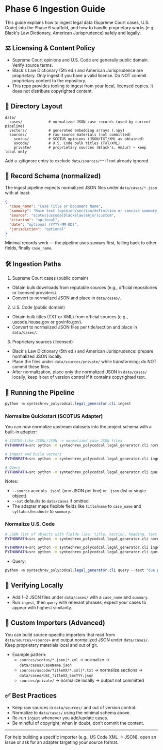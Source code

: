 # Phase 6 Ingestion Guide

This guide explains how to ingest legal data (Supreme Court cases, U.S. Code) into the Phase 6 scaffold, and how to handle proprietary works (e.g., Black's Law Dictionary, American Jurisprudence) safely and legally.

## ⚖️ Licensing & Content Policy

- Supreme Court opinions and U.S. Code are generally public domain. Verify source terms.
- Black's Law Dictionary (5th ed.) and American Jurisprudence are proprietary. Only ingest if you have a valid license. Do NOT commit proprietary content to the repository.
- This repo provides tooling to ingest from your local, licensed copies. It does not distribute copyrighted content.

## 📂 Directory Layout

```
data/
  cases/            # normalized JSON case records (used by current pipeline)
  vectors/          # generated embedding arrays (.npy)
  sources/          # raw source materials (not committed)
    scotus/         # SCOTUS opinions (JSON/TXT/XML as obtained)
    uscode/         # U.S. Code bulk titles (TXT/XML)
    private/        # proprietary sources (Black's, AmJur) — keep local only
```

Add a .gitignore entry to exclude `data/sources/**` if not already ignored.

## 🧱 Record Schema (normalized)

The ingest pipeline expects normalized JSON files under `data/cases/*.json` with at least:

```json
{
  "case_name": "Case Title or Document Name",
  "summary": "Main text (opinion/section/definition or concise summary)",
  "source": "scotus|uscode|blackslaw|amjur|custom",
  "citation": "optional",
  "date": "optional (YYYY-MM-DD)",
  "jurisdiction": "optional"
}
```

Minimal records work — the pipeline uses `summary` first, falling back to other fields, finally `case_name`.

## 🛠️ Ingestion Paths

1) Supreme Court cases (public domain)
- Obtain bulk downloads from reputable sources (e.g., official repositories or licensed providers).
- Convert to normalized JSON and place in `data/cases/`.

2) U.S. Code (public domain)
- Obtain bulk titles (TXT or XML) from official sources (e.g., uscode.house.gov or govinfo.gov).
- Convert to normalized JSON files per title/section and place in `data/cases/`.

3) Proprietary sources (licensed)
- Black's Law Dictionary (5th ed.) and American Jurisprudence: prepare normalized JSON locally.
- Place the files under `data/sources/private/` while transforming; do NOT commit these files.
- After normalization, place only the normalized JSON in `data/cases/` locally; keep it out of version control if it contains copyrighted text.

## 🚀 Running the Pipeline


```powershell
python -m syntechrev_polycodcal.legal_generator.cli ingest
```

### Normalize Quickstart (SCOTUS Adapter)

You can now normalize upstream datasets into the project schema with a built-in adapter:

```bash
# SCOTUS-like JSONL/JSON -> normalized case JSON files
PYTHONPATH=src python -m syntechrev_polycodcal.legal_generator.cli normalize --adapter scotus --source path/to/scotus.jsonl --out data/cases

# Ingest and build vectors
PYTHONPATH=src python -m syntechrev_polycodcal.legal_generator.cli ingest

# Query
PYTHONPATH=src python -m syntechrev_polycodcal.legal_generator.cli query --text "equal protection"
```

Notes:
- `--source` accepts `.jsonl` (one JSON per line) or `.json` (list or single object).
- `--out` defaults to `data/cases` if omitted.
- The adapter maps flexible fields like `title`/`name` to `case_name` and `syllabus`/`headnote` to `summary`.

### Normalize U.S. Code

```bash
# JSON list of objects with fields like: title, section, heading, text
PYTHONPATH=src python -m syntechrev_polycodcal.legal_generator.cli normalize --adapter uscode --source path/to/uscode.json --out data/cases

PYTHONPATH=src python -m syntechrev_polycodcal.legal_generator.cli ingest
PYTHONPATH=src python -m syntechrev_polycodcal.legal_generator.cli query --text "civil rights action"
```

- Query:

```powershell
python -m syntechrev_polycodcal.legal_generator.cli query --text "due process violation" --top-k 5
```

## 🧪 Verifying Locally

- Add 1–2 JSON files under `data/cases/` with a `case_name` and `summary`.
- Run `ingest`, then `query` with relevant phrases; expect your cases to appear with highest similarity.

## 🔄 Custom Importers (Advanced)

You can build source-specific importers that read from `data/sources/<source>` and output normalized JSON under `data/cases/`. Keep proprietary materials local and out of git.

- Example pattern:
  - `sources/scotus/*.json|*.xml` → normalize → `data/cases/CaseName.json`
  - `sources/uscode/TitleXX/*.xml|*.txt` → normalize sections → `data/cases/USC_TitleXX_SecYYY.json`
  - `sources/private/` → normalize locally → output not committed

## ✅ Best Practices

- Keep raw sources in `data/sources/` and out of version control.
- Normalize to `data/cases/` using the minimal schema above.
- Re-run `ingest` whenever you add/update cases.
- Be mindful of copyright; when in doubt, don’t commit the content.

---

For help building a specific importer (e.g., US Code XML → JSON), open an issue or ask for an adapter targeting your source format.
